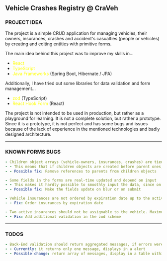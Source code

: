 ## Vehicle Crashes Registry @ CraVeh

### PROJECT IDEA

The project is a simple CRUD application for managing vehicles, their owners, insurances, crashes
and accident's casualties (people or vehicles) by creating and editing entities with primitive
forms.

The main idea behind this project was to improve my skills in...

- <span style="color: yellow">React</span>
- <span style="color: yellow">TypeScript</span>
- <span style="color: yellow">Java Frameworks</span> (Spring Boot, Hibernate / JPA)

Additionally, I have tried out some libraries for data validation and form management...

- <span style="color: yellow">zod</span> (TypeScript)
- <span style="color: yellow">React Hook Form</span> (React)

The project is not intended to be used in production, but rather as a playground for learning. It
is not a complete solution, but rather a prototype. Since it is a prototype, it is not perfect and
has some bugs and issues because of the lack of experience in the mentioned technologies and badly
designed architecture.

---

### KNOWN FORMS BUGS

```yml
- Children object arrays (vehicle-owners, insurances, crashes) are tied to parent objects
- - This means that if children objects are created before parent ones, then their references will be out-dated
- - Possible fix: Remove references to parents from children objects

- Some fields in the forms are real-time updated and depend on input
- - This makes it hardly possible to smoothly input the data, since on each change the input refreshes
- - Possible fix: Make the fields update on blur or on submit

- Vehicle insurances are not ordered by expiration date up to the active (or latest expired) one
- - Fix: Order insurances by expiration date

- Two active insurances should not be assignable to the vehicle. Maximum one active insurance per vehicle
- - Fix: Add additional validation in the zod scheme
```

---

### TODOS

```yml
- Back-End validation should return aggregated messages, if errors were found
- - Currently: it returns only one message, displays in a alert
- - Possible change: return array of messages, display in a table within abstract modal
```
